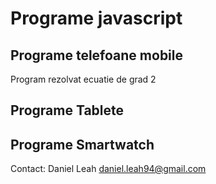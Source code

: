 # Programe javascript

## Programe telefoane mobile

Program rezolvat ecuatie de grad 2

## Programe Tablete

## Programe Smartwatch


Contact: Daniel Leah
daniel.leah94@gmail.com

